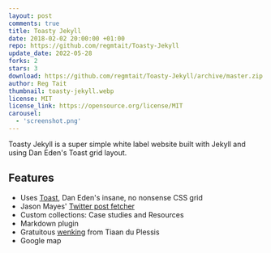 ```yaml
---
layout: post
comments: true
title: Toasty Jekyll
date: 2018-02-02 20:00:00 +01:00
repo: https://github.com/regmtait/Toasty-Jekyll
update_date: 2022-05-28
forks: 2
stars: 3
download: https://github.com/regmtait/Toasty-Jekyll/archive/master.zip
author: Reg Tait
thumbnail: toasty-jekyll.webp
license: MIT
license_link: https://opensource.org/license/MIT
carousel:
  - 'screenshot.png'
---
```


Toasty Jekyll is a super simple white label website built with Jekyll and using Dan Eden's Toast grid layout.

## Features

* Uses [Toast](https://daneden.github.io/Toast/), Dan Eden's insane, no nonsense CSS grid
* Jason Mayes' [Twitter post fetcher](https://github.com/jasonmayes/Twitter-Post-Fetcher)
* Custom collections: Case studies and Resources
* Markdown plugin
* Gratuitous [wenking](https://tiaanduplessis.github.io/wenk/) from Tiaan du Plessis
* Google map
